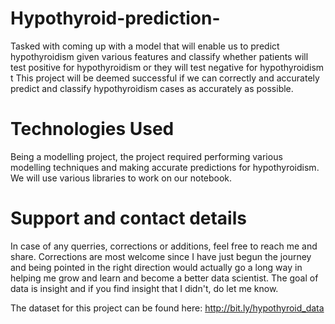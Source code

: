 # Hypothyroid-prediction-
Tasked with coming up with a model that will enable us to predict hypothyroidism given various features and classify whether patients will test positive for hypothyroidism or they will test negative for hypothyroidism t This project will be deemed successful if we can correctly and accurately predict and classify hypothyroidism cases as accurately as possible.

# Technologies Used
Being a modelling project, the project required performing various modelling techniques and making accurate predictions for hypothyroidism. We will use various libraries to work on our notebook.

# Support and contact details
In case of any querries, corrections or additions, feel free to reach me and share. Corrections are most welcome since I have just begun the journey and being pointed in the right direction would actually go a long way in helping me grow and learn and become a better data scientist. The goal of data is insight and if you find insight that I didn't, do let me know.

The dataset for this project can be found here: http://bit.ly/hypothyroid_data
